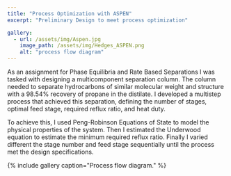 ```yaml
---
title: "Process Optimization with ASPEN"
excerpt: "Preliminary Design to meet process optimization"

gallery:
  - url: /assets/img/Aspen.jpg
    image_path: /assets/img/Hedges_ASPEN.png
    alt: "process flow diagram"
---
```


As an assignment for Phase Equilibria and Rate Based Separations I was tasked with designing a multicomponent separation column. The column needed to separate hydrocarbons of similar molecular weight and structure with a 98.54% recovery of propane in the distilate. I developed a multistep process that achieved this separation, defining the number of stages, optimal feed stage, required reflux ratio, and heat duty.

To achieve this, I used Peng-Robinson Equations of State to model the physical properties of the system. Then I estimated the Underwood equation to estimate the minimum required reflux ratio. Finally I varied different the stage number and feed stage sequentially until the process met the design specifications. 

{% include gallery caption="Process flow diagram." %}
